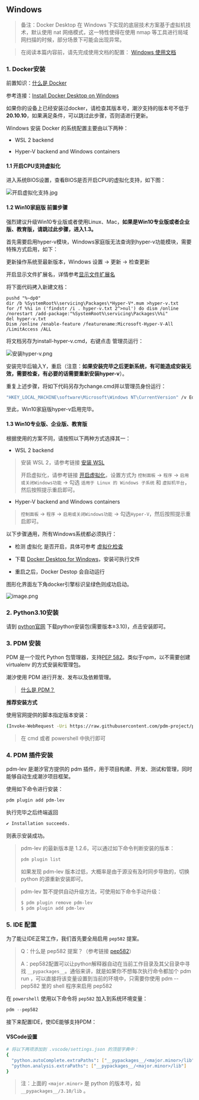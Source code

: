 ## Windows

> 备注：Docker Desktop 在 Windows 下实现的底层技术方案基于虚拟机技术，默认使用 nat 网络模式，这一特性使得在使用 nmap 等工具进行局域网扫描的时候，部分场景下可能会出现异常。

> 在阅读本篇内容前，请先完成使用文档的配置：
> [Windows 使用文档](https://lev.zone/tutorial/#/zh-cn/2.1.Windows)

### 1. Docker安装
前置知识：[什么是 Docker](https://www.redhat.com/zh/topics/containers/what-is-docker)

参考连接：[Install Docker Desktop on Windows](https://docs.docker.com/desktop/windows/install/)

如果你的设备上已经安装过docker，请检查其版本号，潮汐支持的版本号不低于**20.10.10**，如果满足条件，可以跳过此步骤，否则请进行更新。

Windows 安装 Docker 的系统配置主要由以下两种：

- WSL 2 backend

- Hyper-V backend and Windows containers

#### 1.1 开启CPU支持虚拟化

进入系统BIOS设置，查看BIOS是否开启CPU的虚拟化支持，如下图：			

![开启虚拟化支持.jpg](https://levimg.s3.cn-northwest-1.amazonaws.com.cn/x/2e12d9cd-cf65-4c6c-88a2-1b6d42110f22.JPEG)

#### 1.2 Win10家庭版 前置步骤

强烈建议升级Win10专业版或者使用Linux、Mac，**如果是Win10专业版或者企业版、教育版，请跳过此步骤，进入1.3。**

首先需要启用hyper-v模块，Windows家庭版无法查询到hyper-v功能模块，需要特殊方式启用，如下：

更新操作系统至最新版本，Windows 设置 -> 更新 -> 检查更新

开启显示文件扩展名，详情参考[显示文件扩展名](https://jingyan.baidu.com/article/f7ff0bfcc9c0e12e26bb13a0.html)		

将下面代码拷入新建文档：			

```vbscript
pushd "%~dp0"
dir /b %SystemRoot%\servicing\Packages\*Hyper-V*.mum >hyper-v.txt
for /f %%i in ('findstr /i . hyper-v.txt 2^>nul') do dism /online /norestart /add-package:"%SystemRoot%\servicing\Packages\%%i"
del hyper-v.txt
Dism /online /enable-feature /featurename:Microsoft-Hyper-V-All /LimitAccess /ALL
```

将文档另存为install-hyper-v.cmd，右键点击 管理员运行：

![安装hyper-v.png](https://levimg.s3.cn-northwest-1.amazonaws.com.cn/x/61620bb6-2a0d-4974-a27c-39471f7c0020.png)		

安装完毕后输入Y，重启（注意：**如果安装完毕之后更新系统，有可能造成安装无效，需要检查，有必要的话需要重新安装hyper-v**）。			

重复上述步骤，将如下代码另存为change.cmd并以管理员身份运行：

```cmd
"HKEY_LOCAL_MACHINE\software\Microsoft\Windows NT\CurrentVersion" /v EditionId /T REG_EXPAND_SZ /d Professional /F
```

至此，Win10家庭版hyper-v启用完毕。

#### 1.3 Win10专业版、企业版、教育版

根据使用的方案不同，请按照以下两种方式选择其一：

- WSL 2 backend

> 安装 WSL 2，请参考链接 [安装 WSL](https://docs.microsoft.com/zh-cn/windows/wsl/install)
>
> 开启虚拟化，请参考链接 [开启虚拟化](https://docs.docker.com/desktop/windows/troubleshoot/#virtualization)，设置方式为 `控制面板` -> `程序` -> `启用或关闭Windows功能` -> 勾选 `适用于 Linux 的 Windows 子系统` 和 `虚拟机平台`，然后按照提示重启即可。

- Hyper-V backend and Windows containers

> `控制面板` -> `程序` -> `启用或关闭Windows功能` -> 勾选`Hyper-V`，然后按照提示重启即可。

以下步骤通用，所有Windows系统都必须执行：​			

- 检测 虚拟化 是否开启，具体可参考 [虚拟化检查](https://docs.docker.com/desktop/windows/troubleshoot/#virtualization-must-be-enabled)

- 下载 [Docker Desktop for Windows](https://docs.docker.com/desktop/windows/install/)，安装可执行文件

- 重启之后，Docker Destop 会自动运行

图形化界面左下角docker引擎标识呈绿色则成功启动。

![image.png](https://levimg.s3.cn-northwest-1.amazonaws.com.cn/x/87fe783c-f999-4b50-85f9-99a0080d6561.png)

### 2. Python3.10安装

请到 [python官网](https://www.python.org/downloads/) 下载python安装包(需要版本≥3.10)，点击安装即可。

### 3. PDM 安装

PDM 是一个现代 Python 包管理器，支持[PEP 582](https://www.python.org/dev/peps/pep-0582/)。类似于npm，以不需要创建 virtualenv 的方式安装和管理包。

潮汐使用 PDM 进行开发、发布以及依赖管理。

> [什么是 PDM？](https://pdm.fming.dev/)

**推荐安装方式**

使用官网提供的脚本指定版本安装：

```bash
(Invoke-WebRequest -Uri https://raw.githubusercontent.com/pdm-project/pdm/main/install-pdm.py -UseBasicParsing).Content | python -
```

> 在 cmd 或者 powershell 中执行即可

### 4. PDM 插件安装

pdm-lev 是潮汐官方提供的 pdm 插件，用于项目构建、开发、测试和管理，同时能够自动生成潮汐项目框架。

使用如下命令进行安装：

```bash
pdm plugin add pdm-lev
```

执行完毕之后终端返回

```bash
✔ Installation succeeds.
```

则表示安装成功。

> pdm-lev 的最新版本是 1.2.6，可以通过如下命令判断安装的版本：
>
> ```bash
> pdm plugin list
> ```
>
> 如果发现 pdm-lev 版本过低，大概率是由于源没有及时同步导致的，切换 python 的源重新安装即可。

> pdm-lev 暂不提供自动升级方法，可使用如下命令手动升级：
>
> ```bash
> $ pdm plugin remove pdm-lev
> $ pdm plugin add pdm-lev
> ```

### 5. IDE 配置

为了能让IDE正常工作，我们首先要全局启用 `pep582` 提案。

> Q：什么是 pep582 提案？（参考链接 [pep582](https://peps.python.org/pep-0582/)）
>
> A：pep582配置可以让python解释器自动在当前工作目录及其父目录中寻找 `__pypackages__`。通俗来讲，就是如果你不想每次执行命令都加个 pdm run ，可以直接将该变量设置到当前的环境中，只需要你使用 pdm --pep582 里的 shell 程序来启用 pep582

在 `powershell` 使用以下命令将 `pep582` 加入到系统环境变量：

```powershell
pdm --pep582
```

接下来配置IDE，使IDE能够支持PDM：

#### VSCode设置
```bash
# 将以下两项添加到 .vscode/settings.json 的顶层字典中：
{
  "python.autoComplete.extraPaths": ["__pypackages__/<major.minor>/lib"],
  "python.analysis.extraPaths": ["__pypackages__/<major.minor>/lib"]
}
```

> 注：上面的 `<major.minor>` 是 python 的版本号，如 `__pypackages__/3.10/lib` 。
